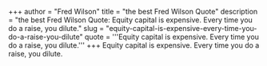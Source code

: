 +++
author = "Fred Wilson"
title = "the best Fred Wilson Quote"
description = "the best Fred Wilson Quote: Equity capital is expensive. Every time you do a raise, you dilute."
slug = "equity-capital-is-expensive-every-time-you-do-a-raise-you-dilute"
quote = '''Equity capital is expensive. Every time you do a raise, you dilute.'''
+++
Equity capital is expensive. Every time you do a raise, you dilute.
